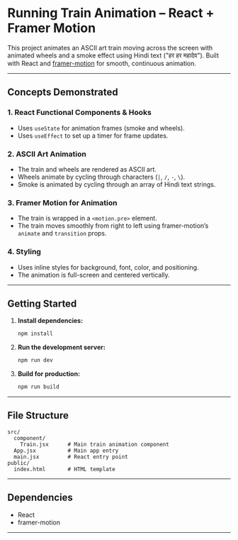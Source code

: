 # Running Train Animation – React + Framer Motion

This project animates an ASCII art train moving across the screen with animated wheels and a smoke effect using Hindi text ("हर हर महादेव"). Built with React and [framer-motion](https://www.framer.com/motion/) for smooth, continuous animation.

---


## Concepts Demonstrated

### 1. **React Functional Components & Hooks**
- Uses `useState` for animation frames (smoke and wheels).
- Uses `useEffect` to set up a timer for frame updates.

### 2. **ASCII Art Animation**
- The train and wheels are rendered as ASCII art.
- Wheels animate by cycling through characters (`|`, `/`, `-`, `\`).
- Smoke is animated by cycling through an array of Hindi text strings.

### 3. **Framer Motion for Animation**
- The train is wrapped in a `<motion.pre>` element.
- The train moves smoothly from right to left using framer-motion’s `animate` and `transition` props.

### 4. **Styling**
- Uses inline styles for background, font, color, and positioning.
- The animation is full-screen and centered vertically.

---

## Getting Started

1. **Install dependencies:**
   ```sh
   npm install
   ```

2. **Run the development server:**
   ```sh
   npm run dev
   ```

3. **Build for production:**
   ```sh
   npm run build
   ```

---

## File Structure

```
src/
  component/
    Train.jsx      # Main train animation component
  App.jsx          # Main app entry
  main.jsx         # React entry point
public/
  index.html       # HTML template
```

---

## Dependencies

- React
- framer-motion

---
